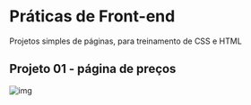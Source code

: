 # Práticas de Front-end
Projetos simples de páginas, para treinamento de CSS e HTML

## Projeto 01 - página de preços
![img](https://i.ibb.co/WFT68pj/pag-precos.png)
